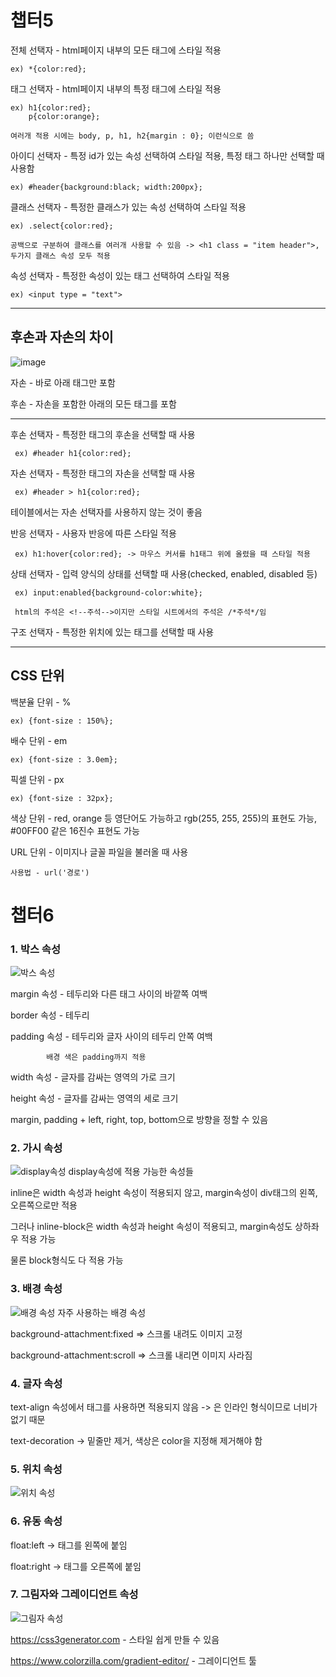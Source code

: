<h1>챕터5</h1>

전체 선택자 - html페이지 내부의 모든 태그에 스타일 적용
              
    ex) *{color:red};

태그 선택자 - html페이지 내부의 특정 태그에 스타일 적용

    ex) h1{color:red};
        p{color:orange};

    여러개 적용 시에는 body, p, h1, h2{margin : 0}; 이런식으로 씀

아이디 선택자 - 특정 id가 있는 속성 선택하여 스타일 적용, 특정 태그 하나만 선택할 때 사용함

    ex) #header{background:black; width:200px};

클래스 선택자 - 특정한 클래스가 있는 속성 선택하여 스타일 적용

    ex) .select{color:red};

    공백으로 구분하여 클래스를 여러개 사용할 수 있음 -> <h1 class = "item header">, 두가지 클래스 속성 모두 적용

속성 선택자 - 특정한 속성이 있는 태그 선택하여 스타일 적용

    ex) <input type = "text">
<hr>
<h2>후손과 자손의 차이</h2>

![image](https://github.com/Taemin1/KTM__Opensource/assets/118340269/034030b8-25c2-4d84-9d39-9045fa68915a)


자손 - 바로 아래 태그만 포함

후손 - 자손을 포함한 아래의 모든 태그를 포함

<hr>

후손 선택자 - 특정한 태그의 후손을 선택할 때 사용

     ex) #header h1{color:red};

자손 선택자 - 특정한 태그의 자손을 선택할 때 사용

     ex) #header > h1{color:red};

  테이블에서는 자손 선택자를 사용하지 않는 것이 좋음

반응 선택자 - 사용자 반응에 따른 스타일 적용

     ex) h1:hover{color:red}; -> 마우스 커서를 h1태그 위에 올렸을 때 스타일 적용
  
상태 선택자 - 입력 양식의 상태를 선택할 때 사용(checked, enabled, disabled 등)

     ex) input:enabled{background-color:white};

     html의 주석은 <!--주석-->이지만 스타일 시트에서의 주석은 /*주석*/임

구조 선택자 - 특정한 위치에 있는 태그를 선택할 때 사용<hr>

<h2>CSS 단위</h2>

백분율 단위 - %

    ex) {font-size : 150%};

배수 단위 - em

    ex) {font-size : 3.0em};

픽셀 단위 - px

    ex) {font-size : 32px};

색상 단위 - red, orange 등 영단어도 가능하고 rgb(255, 255, 255)의 표현도 가능, #00FF00 같은 16진수 표현도 가능

URL 단위 - 이미지나 글꼴 파일을 불러올 때 사용

    사용법 - url('경로')

<h1>챕터6</h1>

<h3>1. 박스 속성</h3>

![박스 속성](https://github.com/Taemin1/KTM__Opensource/assets/118340269/c72cb876-1798-4d92-a978-02ff77dba77f)

margin 속성 - 테두리와 다른 태그 사이의 바깥쪽 여백

border 속성 - 테두리 

padding 속성 - 테두리와 글자 사이의 테두리 안쪽 여백

            배경 색은 padding까지 적용

width 속성 - 글자를 감싸는 영역의 가로 크기

height 속성 - 글자를 감싸는 영역의 세로 크기

margin, padding + left, right, top, bottom으로 방향을 정할 수 있음

<h3>2. 가시 속성</h3>

![display속성](https://github.com/Taemin1/KTM__Opensource/assets/118340269/f1dd45b3-0eb5-47f3-862d-782727a91623)
display속성에 적용 가능한 속성들

inline은 width 속성과 height 속성이 적용되지 않고, margin속성이 div태그의 왼쪽, 오른쪽으로만 적용

그러나 inline-block은 width 속성과 height 속성이 적용되고, margin속성도 상하좌우 적용 가능

물론 block형식도 다 적용 가능

<h3>3. 배경 속성</h3>

![배경 속성](https://github.com/Taemin1/KTM__Opensource/assets/118340269/7c7e19c0-c2d3-4f68-98f0-dfa0951bcb32) 자주 사용하는 배경 속성

background-attachment:fixed => 스크롤 내려도 이미지 고정

background-attachment:scroll => 스크롤 내리면 이미지 사라짐

<h3>4. 글자 속성</h3>

text-align 속성에서 <span>태그를 사용하면 적용되지 않음 -> <span>은 인라인 형식이므로 너비가 없기 때문

text-decoration -> 밑줄만 제거, 색상은 color을 지정해 제거해야 함

<h3>5. 위치 속성</h3>

![위치 속성](https://github.com/Taemin1/KTM__Opensource/assets/118340269/5156a7f3-5576-46c4-8400-3fe027b682e5)


<h3>6. 유동 속성</h3>

float:left -> 태그를 왼쪽에 붙임

float:right -> 태그를 오른쪽에 붙임

<h3>7. 그림자와 그레이디언트 속성</h3>

![그림자 속성](https://github.com/Taemin1/KTM__Opensource/assets/118340269/c4b438c4-dc32-4c67-a29f-f5e0acb797d8)

https://css3generator.com - 스타일 쉽게 만들 수 있음

https://www.colorzilla.com/gradient-editor/ - 그레이디언트 툴



